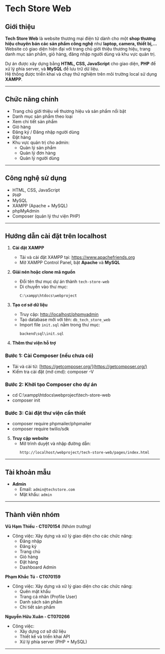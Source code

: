 # Tech Store Web

## Giới thiệu

**Tech Store Web** là website thương mại điện tử dành cho một **shop thương hiệu chuyên bán các sản phẩm công nghệ** như **laptop, camera, thiết bị,...**  
Website có giao diện hiện đại với trang chủ giới thiệu thương hiệu, trang danh mục sản phẩm, giỏ hàng, đăng nhập người dùng và khu vực quản trị.  

Dự án được xây dựng bằng **HTML, CSS, JavaScript** cho giao diện, **PHP** để xử lý phía server, và **MySQL** để lưu trữ dữ liệu.  
Hệ thống được triển khai và chạy thử nghiệm trên môi trường local sử dụng **XAMPP**.

---

## Chức năng chính

- Trang chủ giới thiệu về thương hiệu và sản phẩm nổi bật  
- Danh mục sản phẩm theo loại  
- Xem chi tiết sản phẩm  
- Giỏ hàng  
- Đăng ký / Đăng nhập người dùng  
- Đặt hàng  
- Khu vực quản trị cho admin:
  - Quản lý sản phẩm
  - Quản lý đơn hàng
  - Quản lý người dùng

---

## Công nghệ sử dụng

- HTML, CSS, JavaScript  
- PHP  
- MySQL  
- XAMPP (Apache + MySQL)  
- phpMyAdmin
- Composer (quản lý thư viện PHP)

---

## Hướng dẫn cài đặt trên localhost

1. **Cài đặt XAMPP**
   - Tải và cài đặt XAMPP tại: https://www.apachefriends.org  
   - Mở XAMPP Control Panel, bật **Apache** và **MySQL**

2. **Giải nén hoặc clone mã nguồn**
   - Đổi tên thư mục dự án thành `tech-store-web`  
   - Di chuyển vào thư mục:  
     ```
     C:\xampp\htdocs\webproject
     ```

3. **Tạo cơ sở dữ liệu**
   - Truy cập: [http://localhost/phpmyadmin](http://localhost/phpmyadmin)  
   - Tạo database mới với tên: `db_tech_store_web`  
   - Import file `init.sql` nằm trong thư mục:
     ```
     backend\sql\init.sql
     ```

4. **Thêm thư viện hỗ trợ**
### Bước 1: Cài Composer (nếu chưa có)
   - Tải và cài từ: [https://getcomposer.org/](https://getcomposer.org/)
   - Kiểm tra cài đặt (mở cmd): composer -V

### Bước 2: Khởi tạo Composer cho dự án
   - cd C:\xampp\htdocs\webproject\tech-store-web
   - composer init

### Bước 3: Cài đặt thư viện cần thiết
   - composer require phpmailer/phpmailer
   - composer require twilio/sdk

5. **Truy cập website**
   - Mở trình duyệt và nhập đường dẫn:
     ```
     http://localhost/webproject/tech-store-web/pages/index.html
     ```

---

## Tài khoản mẫu

- **Admin**
  - Email: `admin@techstore.com`  
  - Mật khẩu: `admin`

---

## Thành viên nhóm

**Vũ Hạm Thiều - CT070154** *(Nhóm trưởng)*  
- Công việc: Xây dựng và xử lý giao diện cho các chức năng:
  - Đăng nhập  
  - Đăng ký  
  - Trang chủ  
  - Giỏ hàng  
  - Đặt hàng  
  - Dashboard Admin

**Phạm Khắc Tú - CT070159**  
- Công việc: Xây dựng và xử lý giao diện cho các chức năng:
  - Quên mật khẩu  
  - Trang cá nhân (Profile User)  
  - Danh sách sản phẩm  
  - Chi tiết sản phẩm

**Nguyễn Hữu Xuân - CT070266**  
- Công việc:
  - Xây dựng cơ sở dữ liệu  
  - Thiết kế và triển khai API  
  - Xử lý phía server (PHP + MySQL)

---

